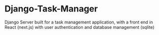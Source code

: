 # Django-Task-Manager
Django Server built for a task management application, with a front end in React (next.js) with user authentication and database management (sqlite)
